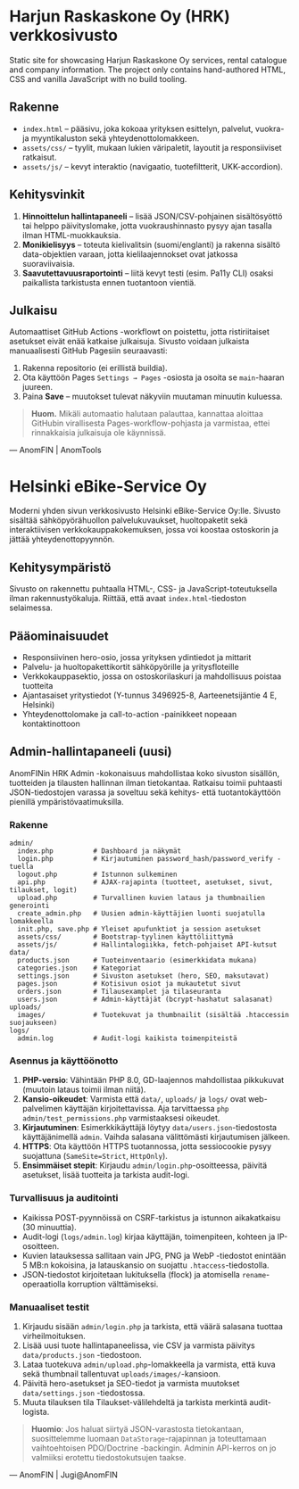 # Harjun Raskaskone Oy (HRK) verkkosivusto

Static site for showcasing Harjun Raskaskone Oy services, rental catalogue and company information. The project only contains hand-authored HTML, CSS and vanilla JavaScript with no build tooling.

## Rakenne

- `index.html` – pääsivu, joka kokoaa yrityksen esittelyn, palvelut, vuokra- ja myyntikaluston sekä yhteydenottolomakkeen.
- `assets/css/` – tyylit, mukaan lukien väripaletit, layoutit ja responsiiviset ratkaisut.
- `assets/js/` – kevyt interaktio (navigaatio, tuotefiltterit, UKK-accordion).

## Kehitysvinkit

1. **Hinnoittelun hallintapaneeli** – lisää JSON/CSV-pohjainen sisältösyöttö tai helppo päivityslomake, jotta vuokraushinnasto pysyy ajan tasalla ilman HTML-muokkauksia.
2. **Monikielisyys** – toteuta kielivalitsin (suomi/englanti) ja rakenna sisältö data-objektien varaan, jotta kielilaajennokset ovat jatkossa suoraviivaisia.
3. **Saavutettavuusraportointi** – liitä kevyt testi (esim. Pa11y CLI) osaksi paikallista tarkistusta ennen tuotantoon vientiä.

## Julkaisu

Automaattiset GitHub Actions -workflowt on poistettu, jotta ristiriitaiset asetukset eivät enää katkaise julkaisuja. Sivusto voidaan julkaista manuaalisesti GitHub Pagesiin seuraavasti:

1. Rakenna repositorio (ei erillistä buildia).
2. Ota käyttöön Pages `Settings → Pages` -osiosta ja osoita se `main`-haaran juureen.
3. Paina **Save** – muutokset tulevat näkyviin muutaman minuutin kuluessa.

> **Huom.** Mikäli automaatio halutaan palauttaa, kannattaa aloittaa GitHubin virallisesta Pages-workflow-pohjasta ja varmistaa, ettei rinnakkaisia julkaisuja ole käynnissä.

— AnomFIN | AnomTools
# Helsinki eBike-Service Oy

Moderni yhden sivun verkkosivusto Helsinki eBike-Service Oy:lle. Sivusto sisältää sähköpyörähuollon palvelukuvaukset, huoltopaketit sekä interaktiivisen verkkokauppakokemuksen, jossa voi koostaa ostoskorin ja jättää yhteydenottopyynnön.

## Kehitysympäristö

Sivusto on rakennettu puhtaalla HTML-, CSS- ja JavaScript-toteutuksella ilman rakennustyökaluja. Riittää, että avaat `index.html`-tiedoston selaimessa.

## Pääominaisuudet

- Responsiivinen hero-osio, jossa yrityksen ydintiedot ja mittarit
- Palvelu- ja huoltopakettikortit sähköpyörille ja yritysfloteille
- Verkkokauppasektio, jossa on ostoskorilaskuri ja mahdollisuus poistaa tuotteita
- Ajantasaiset yritystiedot (Y-tunnus 3496925-8, Aarteenetsijäntie 4 E, Helsinki)
- Yhteydenottolomake ja call-to-action -painikkeet nopeaan kontaktinottoon

## Admin-hallintapaneeli (uusi)

AnomFINin HRK Admin -kokonaisuus mahdollistaa koko sivuston sisällön, tuotteiden ja tilausten hallinnan ilman tietokantaa. Ratkaisu toimii puhtaasti JSON-tiedostojen varassa ja soveltuu sekä kehitys- että tuotantokäyttöön pienillä ympäristövaatimuksilla.

### Rakenne

```
admin/
  index.php          # Dashboard ja näkymät
  login.php          # Kirjautuminen password_hash/password_verify -tuella
  logout.php         # Istunnon sulkeminen
  api.php            # AJAX-rajapinta (tuotteet, asetukset, sivut, tilaukset, logit)
  upload.php         # Turvallinen kuvien lataus ja thumbnailien generointi
  create_admin.php   # Uusien admin-käyttäjien luonti suojatulla lomakkeella
  init.php, save.php # Yleiset apufunktiot ja session asetukset
  assets/css/        # Bootstrap-tyylinen käyttöliittymä
  assets/js/         # Hallintalogiikka, fetch-pohjaiset API-kutsut
data/
  products.json      # Tuoteinventaario (esimerkkidata mukana)
  categories.json    # Kategoriat
  settings.json      # Sivuston asetukset (hero, SEO, maksutavat)
  pages.json         # Kotisivun osiot ja mukautetut sivut
  orders.json        # Tilausexamplet ja tilaseuranta
  users.json         # Admin-käyttäjät (bcrypt-hashatut salasanat)
uploads/
  images/            # Tuotekuvat ja thumbnailit (sisältää .htaccessin suojaukseen)
logs/
  admin.log          # Audit-logi kaikista toimenpiteistä
```

### Asennus ja käyttöönotto

1. **PHP-versio**: Vähintään PHP 8.0, GD-laajennos mahdollistaa pikkukuvat (muutoin lataus toimii ilman niitä).
2. **Kansio-oikeudet**: Varmista että `data/`, `uploads/` ja `logs/` ovat web-palvelimen käyttäjän kirjoitettavissa. Aja tarvittaessa `php admin/test_permissions.php` varmistaaksesi oikeudet.
3. **Kirjautuminen**: Esimerkkikäyttäjä löytyy `data/users.json`-tiedostosta käyttäjänimellä `admin`. Vaihda salasana välittömästi kirjautumisen jälkeen.
4. **HTTPS**: Ota käyttöön HTTPS tuotannossa, jotta sessiocookie pysyy suojattuna (`SameSite=Strict`, `HttpOnly`).
5. **Ensimmäiset stepit**: Kirjaudu `admin/login.php`-osoitteessa, päivitä asetukset, lisää tuotteita ja tarkista audit-logi.

### Turvallisuus ja auditointi

- Kaikissa POST-pyynnöissä on CSRF-tarkistus ja istunnon aikakatkaisu (30 minuuttia).
- Audit-logi (`logs/admin.log`) kirjaa käyttäjän, toimenpiteen, kohteen ja IP-osoitteen.
- Kuvien latauksessa sallitaan vain JPG, PNG ja WebP -tiedostot enintään 5 MB:n kokoisina, ja latauskansio on suojattu `.htaccess`-tiedostolla.
- JSON-tiedostot kirjoitetaan lukituksella (flock) ja atomisella `rename`-operaatiolla korruption välttämiseksi.

### Manuaaliset testit

1. Kirjaudu sisään `admin/login.php` ja tarkista, että väärä salasana tuottaa virheilmoituksen.
2. Lisää uusi tuote hallintapaneelissa, vie CSV ja varmista päivitys `data/products.json` -tiedostoon.
3. Lataa tuotekuva `admin/upload.php`-lomakkeella ja varmista, että kuva sekä thumbnail tallentuvat `uploads/images/`-kansioon.
4. Päivitä hero-asetukset ja SEO-tiedot ja varmista muutokset `data/settings.json` -tiedostossa.
5. Muuta tilauksen tila Tilaukset-välilehdeltä ja tarkista merkintä audit-logista.

> **Huomio**: Jos haluat siirtyä JSON-varastosta tietokantaan, suosittelemme luomaan `DataStorage`-rajapinnan ja toteuttamaan vaihtoehtoisen PDO/Doctrine -backingin. Adminin API-kerros on jo valmiiksi erotettu tiedostokutsujen taakse.

— AnomFIN | Jugi@AnomFIN
